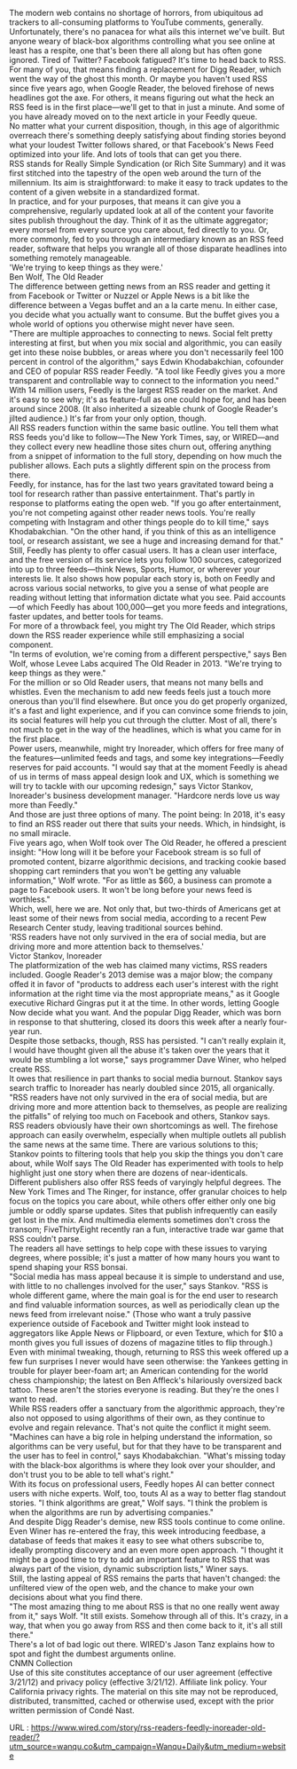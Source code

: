   The modern web contains no shortage of horrors, from ubiquitous ad trackers to all-consuming platforms to YouTube comments, generally. Unfortunately, there's no panacea for what ails this internet we've built. But anyone weary of black-box algorithms controlling what you see online at least has a respite, one that's been there all along but has often gone ignored. Tired of Twitter? Facebook fatigued? It's time to head back to RSS.  
    For many of you, that means finding a replacement for Digg Reader, which went the way of the ghost this month. Or maybe you haven't used RSS since five years ago, when Google Reader, the beloved firehose of news headlines got the axe. For others, it means figuring out what the heck an RSS feed is in the first place—we'll get to that in just a minute. And some of you have already moved on to the next article in your Feedly queue.  
    No matter what your current disposition, though, in this age of algorithmic overreach there's something deeply satisfying about finding stories beyond what your loudest Twitter follows shared, or that Facebook's News Feed optimized into your life. And lots of tools that can get you there.  
    RSS stands for Really Simple Syndication (or Rich Site Summary) and it was first stitched into the tapestry of the open web around the turn of the millennium. Its aim is straightforward: to make it easy to track updates to the content of a given website in a standardized format.  
    In practice, and for your purposes, that means it can give you a comprehensive, regularly updated look at all of the content your favorite sites publish throughout the day. Think of it as the ultimate aggregator; every morsel from every source you care about, fed directly to you. Or, more commonly, fed to you through an intermediary known as an RSS feed reader, software that helps you wrangle all of those disparate headlines into something remotely manageable.  
    'We're trying to keep things as they were.'  
    Ben Wolf, The Old Reader  
    The difference between getting news from an RSS reader and getting it from Facebook or Twitter or Nuzzel or Apple News is a bit like the difference between a Vegas buffet and an a la carte menu. In either case, you decide what you actually want to consume. But the buffet gives you a whole world of options you otherwise might never have seen.  
    "There are multiple approaches to connecting to news. Social felt pretty interesting at first, but when you mix social and algorithmic, you can easily get into these noise bubbles, or areas where you don't necessarily feel 100 percent in control of the algorithm," says Edwin Khodabakchian, cofounder and CEO of popular RSS reader Feedly. "A tool like Feedly gives you a more transparent and controllable way to connect to the information you need."  
    With 14 million users, Feedly is the largest RSS reader on the market. And it's easy to see why; it's as feature-full as one could hope for, and has been around since 2008. (It also inherited a sizeable chunk of Google Reader's jilted audience.) It's far from your only option, though.  
    All RSS readers function within the same basic outline. You tell them what RSS feeds you'd like to follow—The New York Times, say, or WIRED—and they collect every new headline those sites churn out, offering anything from a snippet of information to the full story, depending on how much the publisher allows. Each puts a slightly different spin on the process from there.  
    Feedly, for instance, has for the last two years gravitated toward being a tool for research rather than passive entertainment. That's partly in response to platforms eating the open web. "If you go after entertainment, you're not competing against other reader news tools. You're really competing with Instagram and other things people do to kill time," says Khodabakchian. "On the other hand, if you think of this as an intelligence tool, or research assistant, we see a huge and increasing demand for that."  
    Still, Feedly has plenty to offer casual users. It has a clean user interface, and the free version of its service lets you follow 100 sources, categorized into up to three feeds—think News, Sports, Humor, or wherever your interests lie. It also shows how popular each story is, both on Feedly and across various social networks, to give you a sense of what people are reading without letting that information dictate what you see. Paid accounts—of which Feedly has about 100,000—get you more feeds and integrations, faster updates, and better tools for teams.  
    For more of a throwback feel, you might try The Old Reader, which strips down the RSS reader experience while still emphasizing a social component.  
    "In terms of evolution, we're coming from a different perspective," says Ben Wolf, whose Levee Labs acquired The Old Reader in 2013. "We're trying to keep things as they were."  
    For the million or so Old Reader users, that means not many bells and whistles. Even the mechanism to add new feeds feels just a touch more onerous than you'll find elsewhere. But once you do get properly organized, it's a fast and light experience, and if you can convince some friends to join, its social features will help you cut through the clutter. Most of all, there's not much to get in the way of the headlines, which is what you came for in the first place.  
    Power users, meanwhile, might try Inoreader, which offers for free many of the features—unlimited feeds and tags, and some key integrations—Feedly reserves for paid accounts. "I would say that at the moment Feedly is ahead of us in terms of mass appeal design look and UX, which is something we will try to tackle with our upcoming redesign," says Victor Stankov, Inoreader's business development manager. "Hardcore nerds love us way more than Feedly."  
    And those are just three options of many. The point being: In 2018, it's easy to find an RSS reader out there that suits your needs. Which, in hindsight, is no small miracle.  
    Five years ago, when Wolf took over The Old Reader, he offered a prescient insight: "How long will it be before your Facebook stream is so full of promoted content, bizarre algorithmic decisions, and tracking cookie based shopping cart reminders that you won't be getting any valuable information," Wolf wrote. "For as little as $60, a business can promote a page to Facebook users. It won't be long before your news feed is worthless."  
    Which, well, here we are. Not only that, but two-thirds of Americans get at least some of their news from social media, according to a recent Pew Research Center study, leaving traditional sources behind.  
    'RSS readers have not only survived in the era of social media, but are driving more and more attention back to themselves.'  
    Victor Stankov, Inoreader  
    The platformization of the web has claimed many victims, RSS readers included. Google Reader's 2013 demise was a major blow; the company offed it in favor of "products to address each user's interest with the right information at the right time via the most appropriate means," as it Google executive Richard Gingras put it at the time. In other words, letting Google Now decide what you want. And the popular Digg Reader, which was born in response to that shuttering, closed its doors this week after a nearly four-year run.  
    Despite those setbacks, though, RSS has persisted. "I can't really explain it, I would have thought given all the abuse it's taken over the years that it would be stumbling a lot worse," says programmer Dave Winer, who helped create RSS.  
    It owes that resilience in part thanks to social media burnout. Stankov says search traffic to Inoreader has nearly doubled since 2015, all organically. "RSS readers have not only survived in the era of social media, but are driving more and more attention back to themselves, as people are realizing the pitfalls" of relying too much on Facebook and others, Stankov says.  
    RSS readers obviously have their own shortcomings as well. The firehose approach can easily overwhelm, especially when multiple outlets all publish the same news at the same time. There are various solutions to this; Stankov points to filtering tools that help you skip the things you don't care about, while Wolf says The Old Reader has experimented with tools to help highlight just one story when there are dozens of near-identicals.  
    Different publishers also offer RSS feeds of varyingly helpful degrees. The New York Times and The Ringer, for instance, offer granular choices to help focus on the topics you care about, while others offer either only one big jumble or oddly sparse updates. Sites that publish infrequently can easily get lost in the mix. And multimedia elements sometimes don't cross the transom; FiveThirtyEight recently ran a fun, interactive trade war game that RSS couldn't parse.  
    The readers all have settings to help cope with these issues to varying degrees, where possible; it's just a matter of how many hours you want to spend shaping your RSS bonsai.  
    "Social media has mass appeal because it is simple to understand and use, with little to no challenges involved for the user," says Stankov. "RSS is whole different game, where the main goal is for the end user to research and find valuable information sources, as well as periodically clean up the news feed from irrelevant noise." (Those who want a truly passive experience outside of Facebook and Twitter might look instead to aggregators like Apple News or Flipboard, or even Texture, which for $10 a month gives you full issues of dozens of magazine titles to flip through.)  
    Even with minimal tweaking, though, returning to RSS this week offered up a few fun surprises I never would have seen otherwise: the Yankees getting in trouble for player beer-foam art; an American contending for the world chess championship; the latest on Ben Affleck's hilariously oversized back tattoo. These aren't the stories everyone is reading. But they're the ones I want to read.  
    While RSS readers offer a sanctuary from the algorithmic approach, they're also not opposed to using algorithms of their own, as they continue to evolve and regain relevance. That's not quite the conflict it might seem.  
    "Machines can have a big role in helping understand the information, so algorithms can be very useful, but for that they have to be transparent and the user has to feel in control," says Khodabakchian. "What's missing today with the black-box algorithms is where they look over your shoulder, and don't trust you to be able to tell what's right."  
    With its focus on professional users, Feedly hopes AI can better connect users with niche experts. Wolf, too, touts AI as a way to better flag standout stories. "I think algorithms are great," Wolf says. "I think the problem is when the algorithms are run by advertising companies."  
    And despite Digg Reader's demise, new RSS tools continue to come online. Even Winer has re-entered the fray, this week introducing feedbase, a database of feeds that makes it easy to see what others subscribe to, ideally prompting discovery and an even more open approach. "I thought it might be a good time to try to add an important feature to RSS that was always part of the vision, dynamic subscription lists," Winer says.  
    Still, the lasting appeal of RSS remains the parts that haven't changed: the unfiltered view of the open web, and the chance to make your own decisions about what you find there.  
    "The most amazing thing to me about RSS is that no one really went away from it," says Wolf. "It still exists. Somehow through all of this. It's crazy, in a way, that when you go away from RSS and then come back to it, it's all still there."  
    There's a lot of bad logic out there. WIRED's Jason Tanz explains how to spot and fight the dumbest arguments online.  
    CNMN Collection  
    Use of this site constitutes acceptance of our user agreement (effective 3/21/12) and privacy policy (effective 3/21/12). Affiliate link policy. Your California privacy rights. The material on this site may not be reproduced, distributed, transmitted, cached or otherwise used, except with the prior written permission of Condé Nast.  
    
  URL : https://www.wired.com/story/rss-readers-feedly-inoreader-old-reader/?utm_source=wanqu.co&utm_campaign=Wanqu+Daily&utm_medium=website